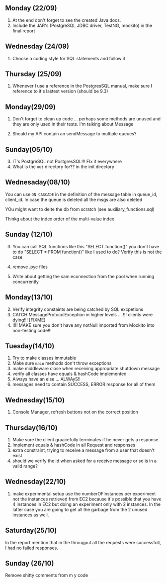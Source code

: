 
Monday (22/09)
--------------
1) At the end don't forget to see the created Java docs.
2) Include the JAR's (PostgreSQL JDBC driver, TestNG, mockito) in the final report
 
Wednesday (24/09)
-----------------
1) Choose a coding style for SQL statements and follow it

Thursday (25/09)
----------------
1) Whenever I use a reference in the PostgresSQL manual, make sure I reference to it's
lastest version (should be 9.3)

Monday(29/09)
-------------
1) Don't forget to clean up code ... perhaps some methods are unused and they are only
used in their tests. I'm talking about Message

2) Should my API contain an sendMessage to multiple queues?
 
 
Sunday(05/10)
-------------
3) IT's PostgreSQL not PostgresSQL!!! FIx it everywhere
4) What is the `out` directory for?? in the init directory

Wednesaday(08/10)
-----------------
You can use `ON CASCADE` in the definition of the message table in queue_id, client_id.
In case the queue is deleted all the msgs are also deleted

YOu might want to delte the db from scratch (see auxiliary_functions.sql)

Thinkg about the index order of the multi-value index

Sunday (12/10)
--------------
3) You can call SQL functions like this "SELECT function()" you don't 
 have to do "SELECT * FROM function()" like I used to do? Verify this is not the case
4) remove .pyc files 

5) Write about getting the sam econnection from the pool when running concurrently

Monday(13/10)
-------------
2) Verify integrity constaints are being catched by SQL excpetions
3) CATCH MessageProtocolException in higher levels ... !!! clients were dying!!! [FIXME]
4) !!!! MAKE sure you don't have any notNull imported from Mockito into non-testing code!!!

Tuesday(14/10)
--------------
1) Try to make classes immutable
2) Make sure `main` methods don't throw exceptions
4) make middleware close when receiving appropriate shutdown message
5) verify all classes have equals & hashCode implemented
6) Always have an else ... ALWAyS!!
7) messages need to contain SUCCESS, ERROR response for all of them

Wednesday(15/10)
----------------
1) Console Manager, refresh buttons not on the correct position

Thursday(16/10)
---------------
1) Make sure the client graacefully terminates if he never gets a response
2) Implement equals & hashCode in all Request and responses
3) extra constraint, trying to receive a message from a user that doesn't exist
4) should we verify the id when asked for a receive message or so is in a valid range?


Wednesday(22/10)
----------------
1) make experimental setup use the numberOFInstances per experiment not the instances
retrieved from EC2 because it's possible that you have 4 instances in EC2 but doing
an experiment only with 2 instances. In the latter case you are going to get all the 
garbage from the 2 unused instances as well.


Saturday(25/10)
---------------
In the report mention that in the througput all the requests were successfull, I had
no failed responses.

Sunday (26/10)
--------------
Remove shitty comments from m y code
